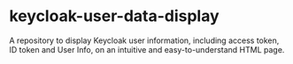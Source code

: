 # keycloak-user-data-display
A repository to display Keycloak user information, including access token, ID token and User Info, on an intuitive and easy-to-understand HTML page.
